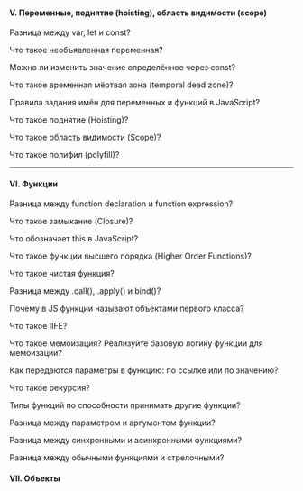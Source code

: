 #### V. Переменные, поднятие (hoisting), область видимости (scope)

Разница между var, let и const?

Что такое необъявленная переменная?

Можно ли изменить значение определённое через const?

Что такое временная мёртвая зона (temporal dead zone)?

Правила задания имён для переменных и функций в JavaScript?

Что такое поднятие (Hoisting)?

Что такое область видимости (Scope)?

Что такое полифил (polyfill)?

---

#### VI. Функции

Разница между function declaration и function expression?

Что такое замыкание (Closure)?

Что обозначает this в JavaScript?

Что такое функции высшего порядка (Higher Order Functions)?

Что такое чистая функция?

Разница между .call(), .apply() и bind()?

Почему в JS функции называют объектами первого класса?

Что такое IIFE?

Что такое мемоизация? Реализуйте базовую логику функции для мемоизации?

Как передаются параметры в функцию: по ссылке или по значению?

Что такое рекурсия?

Типы функций по способности принимать другие функции?

Разница между параметром и аргументом функции?

Разница между синхронными и асинхронными функциями?

Разница между обычными функциями и стрелочными?


#### VII. Объекты